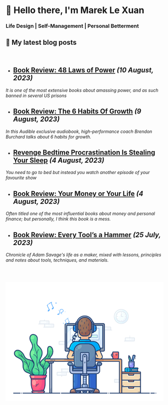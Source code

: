 # 👋 Hello there, I'm Marek Le Xuan

### Life Design | Self-Management | Personal Betterment

## 📰 My latest blog posts

<br>

<!-- BLOG-POST-LIST:START -->
 - ## **[Book Review: 48 Laws of Power](https://mareklexuan.com/book-review-48-laws-of-power/)** *(10 August, 2023)*   
 *It is one of the most extensive books about amassing power, and as such banned in several US prisons*   
   

 - ## **[Book Review: The 6 Habits Of Growth](https://mareklexuan.com/book-review-the-6-habits-of-growth/)** *(9 August, 2023)*   
 *In this Audible exclusive audiobook, high-performance coach Brendon Burchard talks about 6 habits for growth.*   
   

 - ## **[Revenge Bedtime Procrastination Is Stealing Your Sleep](https://mareklexuan.com/revenge-bedtime-procrastination-is-stealing-your-sleep/)** *(4 August, 2023)*   
 *You need to go to bed but instead you watch another episode of your favourite show*   
   

 - ## **[Book Review: Your Money or Your Life](https://mareklexuan.com/book-review-your-money-or-your-life/)** *(4 August, 2023)*   
 *Often titled one of the most influential books about money and personal finance; but personally, I think this book is a mess.*   
   

 - ## **[Book Review: Every Tool’s a Hammer](https://mareklexuan.com/book-review-every-tools-a-hammer/)** *(25 July, 2023)*   
 *Chronicle of Adam Savage&#39;s life as a maker, mixed with lessons, principles and notes about tools, techniques, and materials.*   
   
<!-- BLOG-POST-LIST:END -->

<br><br>

<p align="center">
  <img src="https://raw.githubusercontent.com/mareklexuan/mareklexuan/main/assets/programmer.gif">
</p>
